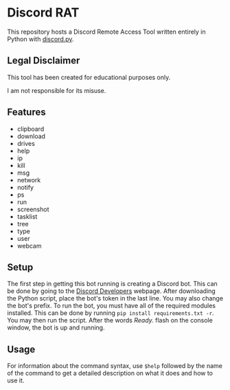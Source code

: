 # Discord RAT
This repository hosts a Discord Remote Access Tool written entirely in Python with [discord.py](https://discordpy.readthedocs.io/en/stable/).

## Legal Disclaimer
This tool has been created for educational purposes only.

I am not responsible for its misuse.

## Features
* clipboard
* download
* drives
* help
* ip
* kill
* msg
* network
* notify
* ps
* run
* screenshot
* tasklist
* tree
* type
* user
* webcam

## Setup
The first step in getting this bot running is creating a Discord bot. This can be done by going to the [Discord Developers](https://discord.com/developers) webpage. After downloading the Python script, place the bot's token in the last line. You may also change the bot's prefix. To run the bot, you must have all of the required modules installed. This can be done by running ```pip install requirements.txt -r```. You may then run the script. After the words *Ready.* flash on the console window, the bot is up and running.

## Usage
For information about the command syntax, use ```$help``` followed by the name of the command to get a detailed description on what it does and how to use it.
